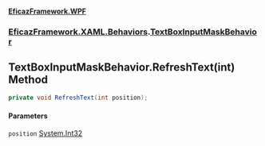 #### [EficazFramework.WPF](EficazFrameworkWPF.md 'EficazFramework WPF')
### [EficazFramework.XAML.Behaviors](EficazFrameworkWPF.md#EficazFramework.XAML.Behaviors 'EficazFramework.XAML.Behaviors').[TextBoxInputMaskBehavior](EficazFramework.XAML.Behaviors/TextBoxInputMaskBehavior.md 'EficazFramework.XAML.Behaviors.TextBoxInputMaskBehavior')

## TextBoxInputMaskBehavior.RefreshText(int) Method

```csharp
private void RefreshText(int position);
```
#### Parameters

<a name='EficazFramework.XAML.Behaviors.TextBoxInputMaskBehavior.RefreshText(int).position'></a>

`position` [System.Int32](https://docs.microsoft.com/en-us/dotnet/api/System.Int32 'System.Int32')